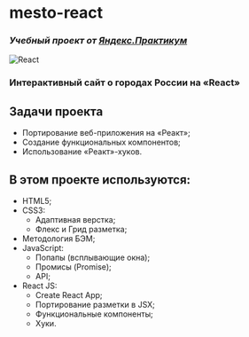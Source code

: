 # mesto-react
### *Учебный проект от [Яндекс.Практикум](https://practicum.yandex.ru/web/)*
![React](https://www.vectorlogo.zone/logos/reactjs/reactjs-icon.svg)
### **Интерактивный сайт о городах России на «React»**
## Задачи проекта
- Портирование веб-приложения на «Реакт»;
- Создание функциональных компонентов;
- Использование «Реакт»-хуков.
## В этом проекте используются:
- HTML5;
- CSS3:
  - Адаптивная верстка;
  - Флекс и Грид разметка;
- Методология БЭМ;
- JavaScript:
  - Попапы (всплывающие окна);
  - Промисы (Promise);
  - API;
- React JS:
  - Create React App;
  - Портирование разметки в JSX;
  - Функциональные компоненты;
  - Хуки.
